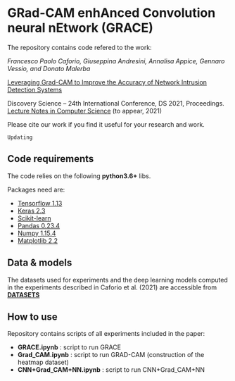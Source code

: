 # GRad-CAM enhAnced Convolution neural nEtwork (GRACE)

The repository contains code refered to the work:

_Francesco Paolo Caforio, Giuseppina Andresini, Annalisa Appice, Gennaro Vessio, and Donato Malerba_

[Leveraging Grad-CAM to Improve the Accuracy of Network Intrusion Detection Systems](#) 

Discovery Science – 24th International Conference, DS 2021,  Proceedings. [Lecture Notes in Computer Science](https://dblp.org/db/series/lncs/index.html) (to appear, 2021)

Please cite our work if you find it useful for your research and work.
```
Updating
```

## Code requirements

The code relies on the following **python3.6+** libs.

Packages need are:
* [Tensorflow 1.13](https://www.tensorflow.org/) 
* [Keras 2.3](https://github.com/keras-team/keras) 
* [Scikit-learn](https://scikit-learn.org/stable/)
* [Pandas 0.23.4](https://pandas.pydata.org/)
* [Numpy 1.15.4](https://www.numpy.org/)
* [Matplotlib 2.2](https://matplotlib.org/)

## Data & models
The datasets used for experiments and the deep learning models computed in the experiments described in Caforio et al. (2021) are accessible from [__DATASETS__](https://drive.google.com/drive/folders/1CacXYvmK5iHJ94rH-ZbDw0tnsuUF0d7X)

## How to use
Repository contains scripts of all experiments included in the paper:
* __GRACE.ipynb__ : script to run GRACE
* __Grad_CAM.ipynb__ : script to run GRAD-CAM (construction of the heatmap dataset) 
* __CNN+Grad_CAM+NN.ipynb__ : script to run CNN+Grad_CAM+NN 
